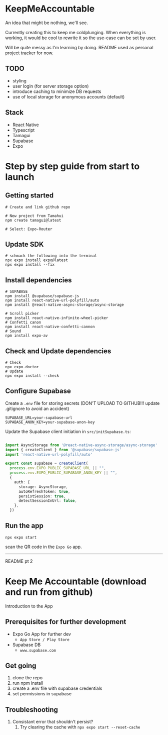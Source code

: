 # KeepMeAccountable
An idea that might be nothing, we'll see.

Currently creating this to keep me coldplunging. When everything is working, it would be cool to rewrite it so the use-case can be set by user.

Will be quite messy as I'm learning by doing. README used as personal project tracker for now.

## TODO
- styling
- user login (for server storage option)
- introduce caching to minimize DB requests
- use of local storage for anonymous accounts (default)

## Stack
- React Native
- Typescript
- Tamagui
- Supabase
- Expo

# Step by step guide from start to launch

## Getting started

```shell
# Create and link github repo

# New project from Tamahui
npm create tamagui@latest

# Select: Expo-Router
```

## Update SDK
```shell
# schmack the following into the terminal
npx expo install expo@latest
npx expo install --fix
```

## Install dependencies

```shell
# SUPABASE
npm install @supabase/supabase-js
npm install react-native-url-polyfill/auto
npm install @react-native-async-storage/async-storage

# Scroll picker
npm install react-native-infinite-wheel-picker
# Confetti canon
npm install react-native-confetti-cannon
# Sound
npm install expo-av
```

## Check and Update dependencies

```shell
# Check
npx expo-doctor
# Update
npx expo install --check
```

## Configure Supabase

Create a `.env` file for storing secrets (DON'T UPLOAD TO GITHUB!!! update .gitignore to avoid an accident)

```env
SUPABASE_URL=your-supabase-url
SUPABASE_ANON_KEY=your-supabase-anon-key
```

Update the Supabase client initiation in `src/initSupabase.ts`:

```ts

import AsyncStorage from '@react-native-async-storage/async-storage'
import { createClient } from '@supabase/supabase-js'
import 'react-native-url-polyfill/auto'

export const supabase = createClient(
  process.env.EXPO_PUBLIC_SUPABASE_URL || "",
  process.env.EXPO_PUBLIC_SUPABASE_ANON_KEY || "",
  {
    auth: {
      storage: AsyncStorage,
      autoRefreshToken: true,
      persistSession: true,
      detectSessionInUrl: false,
    },
  })
```



## Run the app
```shell
npx expo start
```

scan the QR code in the `Expo Go` app.


---

README pt 2

# Keep Me Accountable (download and run from github)

Introduction to the App

## Prerequisites for further development

- Expo Go App for further dev
  - `App Store / Play Store`
- Supabase DB
  - `www.supabase.com`

## Get going

1. clone the repo
2. run npm install
3. create a .env file with supabase credentials
4. set permissions in supabase

## Troubleshooting

1. Consistant error that shouldn't persist?
   1. Try clearing the cache with `npx expo start --reset-cache`
   
